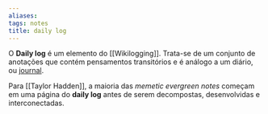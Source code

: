 ```yaml
---
aliases: 
tags: notes
title: daily log
---
```


O **Daily log** é um elemento do [[Wikilogging]]. Trata-se de um conjunto de anotações que contém pensamentos transitórios e é análogo a um diário, ou [journal]([[journaling]]).

Para [[Taylor Hadden]], a maioria das *memetic evergreen notes* começam em uma página do **daily log** antes de serem decompostas, desenvolvidas e interconectadas.
